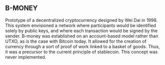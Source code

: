 ## B-MONEY

Prototype of a decentralized cryptocurrency designed by Wei Dai in 1998. This system envisioned a network where participants would be identified solely by public keys, and where each transaction would be signed by the sender. B-money was established on an account-based model rather than UTXO, as is the case with Bitcoin today. It allowed for the creation of currency through a sort of proof of work linked to a basket of goods. Thus, it was a precursor to the current principle of stablecoin. This concept was never implemented.
